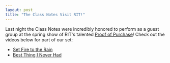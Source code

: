 ```yaml
---
layout: post
title: "The Class Notes Visit RIT!"
---
```



Last night the Class Notes were incredibly honored to perform as a guest group at the
spring show of RIT's talented [Proof of Purchase](http://ritpop.com/index.php)! Check out
the videos below for part of our set:

- [Set Fire to the Rain](http://www.youtube.com/watch?v=aABMmGZs59A)
- [Best Thing I Never Had](http://www.youtube.com/watch?v=lzXl0xy-m4c)
